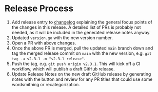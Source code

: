 # Release Process

1. Add release entry to [changelog](./CHANGELOG.md) explaining the general focus points of the changes in this release. A detailed list of PRs is probably not needed, as it will be included in the generated release notes anyway.
2. Updated `version.go` with the new version number.
3. Open a PR with above changes.
4. Once the above PR is merged, pull the updated `main` branch down and tag the merged release commit on `main` with the new version, e.g. `git tag -a v2.3.1 -m "v2.3.1 release"`.
5. Push the tag, e.g. `git push origin v2.3.1`. This will kick off a CI workflow, which will publish a draft GitHub release.
6. Update Release Notes on the new draft GitHub release by generating notes with the button and review for any PR titles that could use some wordsmithing or recategorization.
